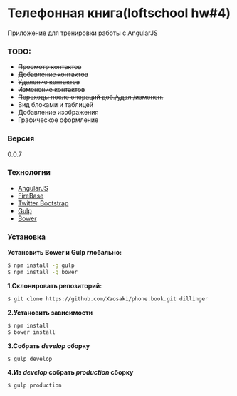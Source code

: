 # Телефонная книга(loftschool hw#4)

Приложение для тренировки работы с AngularJS

### TODO:
  - ~~Просмотр контактов~~
  - ~~Добавление контактов~~
  - ~~Удаление контактов~~
  - ~~Изменение контактов~~
  - ~~Переходы после операций доб./удал./изменен.~~
  - Вид блоками и таблицей
  - Добавление изображения
  - Графическое оформление


### Версия
0.0.7

### Технологии

* [AngularJS]
* [FireBase]
* [Twitter Bootstrap]
* [Gulp]
* [Bower]

### Установка

**Установить Bower и Gulp глобально:**
```sh
$ npm install -g gulp
$ npm install -g bower
```
**1.Склонировать репозиторий:**
```sh
$ git clone https://github.com/Xaosaki/phone.book.git dillinger
```
**2.Установить зависимости**
```sh
$ npm install
$ bower install
```
**3.Собрать *develop* сборку**
```sh
$ gulp develop
```
**4.Из *develop* собрать *production* сборку**
```sh
$ gulp production
```










[Twitter Bootstrap]:http://twitter.github.com/bootstrap/
[Bower]:http://bower.io/
[AngularJS]:http://angularjs.org
[Gulp]:http://gulpjs.com
[FireBase]:http://firebase.com
